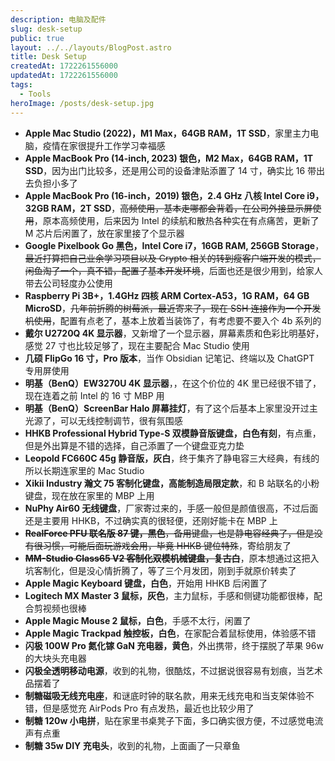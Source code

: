 ```yaml
---
description: 电脑及配件
slug: desk-setup
public: true
layout: ../../layouts/BlogPost.astro
title: Desk Setup
createdAt: 1722261556000
updatedAt: 1722261556000
tags:
  - Tools
heroImage: /posts/desk-setup.jpg
---
```


- **Apple Mac Studio (2022)，M1 Max，64GB RAM，1T SSD**，家里主力电脑，疫情在家很提升工作学习幸福感
- **Apple MacBook Pro (14-inch, 2023) 银色，M2 Max，64GB RAM，1T SSD**，因为出门比较多，还是用公司的设备津贴添置了 14 寸，确实比 16 带出去负担小多了
- **Apple MacBook Pro (16-inch，2019) 银色，2.4 GHz 八核 Intel Core i9，32GB RAM，2T SSD**，~~高频使用，基本走哪都会背着，在公司外接显示屏使用~~，原本高频使用，后来因为 Intel 的续航和散热各种实在有点痛苦，更新了 M 芯片后闲置了，放在家里接了个显示器
- **Google Pixelbook Go 黑色，Intel Core i7，16GB RAM, 256GB Storage**，~~最近打算把自己业余学习项目以及 Crypto 相关的转到瘦客户端开发的模式，闲鱼淘了一个，真不错，配置了基本开发环境~~，后面也还是很少用到，给家人带去公司轻度办公使用
- **Raspberry Pi 3B+，1.4GHz 四核 ARM Cortex-A53，1G RAM，64 GB MicroSD**，~~几年前折腾的树莓派，最近寄来了，现在 SSH 连接作为一个开发机使用~~，配置有点老了，基本上放着当装饰了，有考虑要不要入个 4b 系列的
- **戴尔 U2720Q 4K 显示器**，又新增了一个显示器，屏幕素质和色彩比明基好，感觉 27 寸也比较足够了，现在主要配合 Mac Studio 使用
- **几硕 FlipGo 16 寸，Pro 版本**，当作 Obsidian 记笔记、终端以及 ChatGPT 专用屏使用
- **明基（BenQ）EW3270U 4K 显示器**，，在这个价位的 4K 里已经很不错了，现在连着之前 Intel 的 16 寸 MBP 用
- **明基（BenQ）ScreenBar Halo 屏幕挂灯**，有了这个后基本上家里没开过主光源了，可以无线控制调节，很有氛围感
- **HHKB Professional Hybrid Type-S 双模静音版键盘，白色有刻**，有点重，但是外出算是不错的选择，自己添置了一个键盘亚克力垫
- **Leopold FC660C 45g 静音版，灰白**，终于集齐了静电容三大经典，有线的所以长期连家里的 Mac Studio
- **Xikii Industry 瀚文 75 客制化键盘，高能制造局限定款**，和 B 站联名的小粉键盘，现在放在家里的 MBP 上用
- **NuPhy Air60 无线键盘**，厂家寄过来的，手感一般但是颜值很高，不过后面还是主要用 HHKB，不过确实真的很轻便，还刚好能卡在 MBP 上
- ~~**RealForce PFU 联名版 87 键，黑色**，备用键盘，也是静电容经典了，但是没有很习惯，可能后面玩游戏会用，毕竟 HHKB 键位特殊~~，寄给朋友了
- ~~**MM-Studio Class65 V2 客制化双模机械键盘，复古白**~~，原本想通过这把入坑客制化，但是没心情折腾了，等了三个月发团，刚到手就原价转卖了
- **Apple Magic Keyboard 键盘，白色**，开始用 HHKB 后闲置了
- **Logitech MX Master 3 鼠标，灰色**，主力鼠标，手感和侧键功能都很棒，配合剪视频也很棒
- **Apple Magic Mouse 2 鼠标，白色**，手感不太行，闲置了
- **Apple Magic Trackpad 触控板，白色**，在家配合着鼠标使用，体验感不错
- **闪极 100W Pro 氮化镓 GaN 充电器，黄色**，外出携带，终于摆脱了苹果 96w 的大块头充电器
- **闪极全透明移动电源**，收到的礼物，很酷炫，不过据说很容易有划痕，当艺术品摆着了
- **制糖磁吸无线充电座**，和谜底时钟的联名款，用来无线充电和当支架体验不错，但是感觉充 AirPods Pro 有点发热，最近也比较少用了
- **制糖 120w 小电拼**，贴在家里书桌凳子下面，多口确实很方便，不过感觉电流声有点重
- **制糖 35w DIY 充电头**，收到的礼物，上面画了一只章鱼